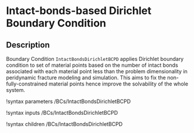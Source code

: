 # Intact-bonds-based Dirichlet Boundary Condition

## Description

Boundary Condition `IntactBondsDirichletBCPD` applies Dirichlet boundary condition to set of material points based on the number of intact bonds associated with each material point less than the problem dimensionality in peridynamic fracture modeling and simulation. This aims to fix the non-fully-constrained material points hence improve the solvability of the whole system.

!syntax parameters /BCs/IntactBondsDirichletBCPD

!syntax inputs /BCs/IntactBondsDirichletBCPD

!syntax children /BCs/IntactBondsDirichletBCPD

